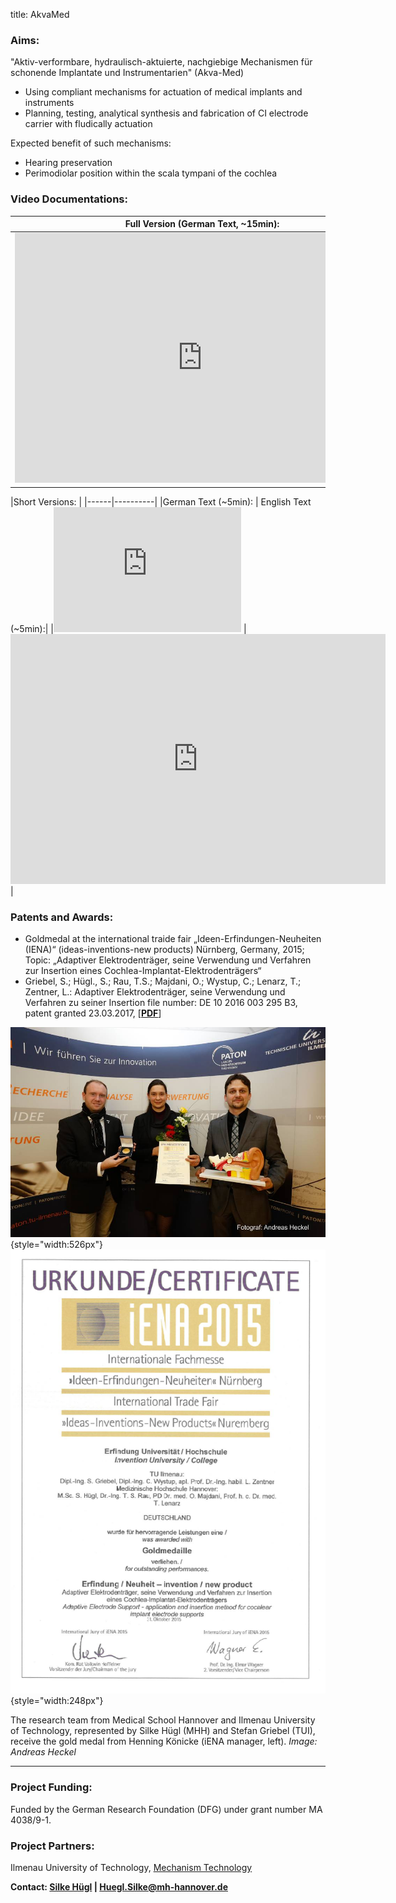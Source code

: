 title: AkvaMed


### Aims:

"Aktiv-verformbare, hydraulisch-aktuierte, nachgiebige Mechanismen für schonende Implantate und Instrumentarien" (Akva-Med)
	
- Using compliant mechanisms for actuation of medical implants and instruments
- Planning, testing, analytical synthesis and fabrication of CI electrode carrier with fludically actuation 

Expected benefit of such mechanisms:
- Hearing preservation
- Perimodiolar position within the scala tympani of the cochlea
 
### Video Documentations:
|Full Version (German Text, ~15min):|
|-----------------------------------|
|<iframe width="600px" height="400px" src="https://www.youtube.com/embed/8Envgp2PDsA" frameborder="0" allowfullscreen></iframe>|
 
|Short Versions: |
|------|----------|
|German Text (~5min): | English Text (~5min):|
|<iframe width="300" height="200" src="https://www.youtube.com/watch?v=SeeZEB9KiwM" frameborder="0"> </iframe> |<iframe width="600px" height="400px" src="https://www.youtube.com/watch?v=f9xSI8bRmYY" frameborder="0" > </iframe> |

 
  
### Patents and Awards:

- Goldmedal at the international traide fair „Ideen-Erfindungen-Neuheiten (IENA)“ (ideas-inventions-new products) Nürnberg, Germany, 2015; Topic: „Adaptiver Elektrodenträger, seine Verwendung und Verfahren zur Insertion eines Cochlea-Implantat-Elektrodenträgers“
- Griebel, S.; Hügl., S.; Rau, T.S.; Majdani, O.; Wystup, C.; Lenarz, T.; Zentner, L.: 
 Adaptiver Elektrodenträger, seine Verwendung und Verfahren zu seiner Insertion
 file number: DE 10 2016 003 295 B3, patent granted 23.03.2017, [[**PDF**](https://depatisnet.dpma.de/DepatisNet/depatisnet?action=pdf&docid=DE102016003295B3)\] 

![](2015auszeichnung.jpg){style="width:526px"} ![](iena.png){style="width:248px"}

The research team from Medical School Hannover and Ilmenau University of Technology, represented by Silke Hügl (MHH) and Stefan Griebel (TUI), receive the gold medal from Henning Könicke (iENA manager, left). *Image: Andreas Heckel*

---
### Project Funding:
Funded by the German Research Foundation (DFG) under grant number MA 4038/9-1.

### Project Partners:

Ilmenau University of Technology, [Mechanism Technology](https://www.tu-ilmenau.de/en/mechanism-technology-group "TU Ilmenau - Mechanism Technology")

**Contact: 
[Silke Hügl](http://www.vianna.de/01_workgroups/majdani/staff/silke.html) | Huegl.Silke@mh-hannover.de**


